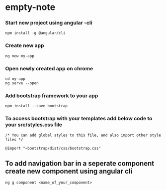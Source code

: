 # empty-note

### Start new project using angular -cli
```
npm install -g @angular/cli
```

### Create new app
```
ng new my-app
```

### Open newly created app on chrome
```
cd my-app
ng serve --open
```

### Add bootstrap framework to your app
```
npm install --save bootstrap
```

### To access bootstrap with your templates add below code to your src/styles.css file
```
/* You can add global styles to this file, and also import other style files */

@import "~bootstrap/dist/css/bootstrap.css"
```

## To add navigation bar in a seperate component create new component using angular cli
```
ng g component <name_of_your_component>
```



